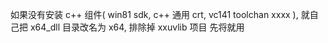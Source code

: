 如果没有安装 c++ 组件( win81 sdk, c++ 通用 crt, vc141 toolchan xxxx ), 
就自己把 x64_dll 目录改名为 x64, 排除掉 xxuvlib 项目 先将就用